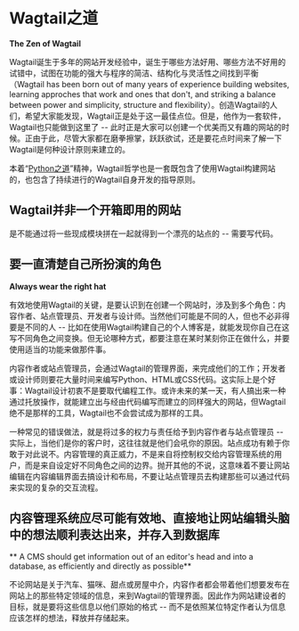 # Wagtail之道

**The Zen of Wagtail**

Wagtail诞生于多年的网站开发经验中，诞生于哪些方法好用、哪些方法不好用的试错中，试图在功能的强大与程序的简洁、结构化与灵活性之间找到平衡（Wagtail has been born out of many years of experience building websites, learning approches that work and ones that don't, and striking a balance between power and simplicity, structure and flexibility）。创造Wagtail的人们，希望大家能发现，Wagtail正是处于这一最佳点位。但是，他作为一套软件，Wagtail也只能做到这里了 -- 此时正是大家可以创建一个优美而又有趣的网站的时候。正由于此，尽管大家都在磨拳擦掌，跃跃欲试，还是要花点时间来了解一下Wagtail是何种设计原则来建立的。

本着“[Python之道](https://www.python.org/dev/peps/pep-0020/)”精神，Wagtail哲学也是一套既包含了使用Wagtail构建网站的，也包含了持续进行的Wagtail自身开发的指导原则。

## Wagtail并非一个开箱即用的网站

是不能通过将一些现成模块拼在一起就得到一个漂亮的站点的 -- 需要写代码。

## 要一直清楚自己所扮演的角色

**Always wear the right hat**

有效地使用Wagtail的关键，是要认识到在创建一个网站时，涉及到多个角色：内容作者、站点管理员、开发者与设计师。当然他们可能是不同的人，但也不必非得要是不同的人 -- 比如在使用Wagtail构建自己的个人博客是，就能发现你自己在这写不同角色之间变换。但无论哪种方式，都要注意在某时某刻你正在做什么，并要使用适当的功能来做那件事。

内容作者或站点管理员，会通过Wagtail的管理界面，来完成他们的工作；开发者或设计师则要花大量时间来编写Python、HTML或CSS代码。这实际上是个好事：Wagtail设计初衷不是要取代编程工作。或许未来的某一天，有人搞出来一种通过托放操作，就能建立出与经由代码编写而建立的同样强大的网站，但Wagtail绝不是那样的工具，Wagtail也不会尝试成为那样的工具。

一种常见的错误做法，就是将过多的权力与责任给予到内容作者与站点管理员 -- 实际上，当他们是你的客户时，这往往就是他们会吼你的原因。站点成功有赖于你敢于对此说不。内容管理的真正威力，不是来自将控制权交给内容管理系统的用户，而是来自设定好不同角色之间的边界。抛开其他的不说，这意味着不要让网站编辑在内容编辑界面去搞设计和布局，不要让站点管理员去构建那些可以通过代码来实现的复杂的交互流程。

## 内容管理系统应尽可能有效地、直接地让网站编辑头脑中的想法顺利表达出来，并存入到数据库

** A CMS should get information out of an editor's head and into a database, as efficiently and directly as possible**

不论网站是关于汽车、猫咪、甜点或房屋中介，内容作者都会带着他们想要发布在网站上的那些特定领域的信息，来到Wagtail的管理界面。因此作为网站建设者的目标，就是要将这些信息以他们原始的格式 -- 而不是依照某位特定作者认为信息应该怎样的想法，释放并存储起来。


